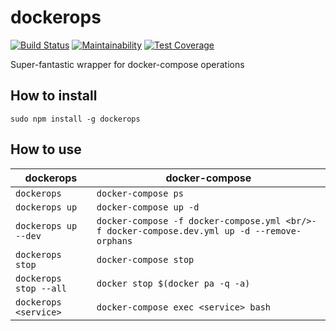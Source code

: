 # dockerops

[![Build Status](https://travis-ci.org/javanile-bot/dockerops.svg?branch=master)](https://travis-ci.org/javanile-bot/dockerops)
[![Maintainability](https://api.codeclimate.com/v1/badges/0d76f0f853fa588d8a53/maintainability)](https://codeclimate.com/github/javanile-bot/dockerops/maintainability)
[![Test Coverage](https://api.codeclimate.com/v1/badges/0d76f0f853fa588d8a53/test_coverage)](https://codeclimate.com/github/javanile-bot/dockerops/test_coverage)

Super-fantastic wrapper for docker-compose operations

## How to install

```
sudo npm install -g dockerops
```

## How to use

|  dockerops              |  docker-compose                                                                         |
|-------------------------|-----------------------------------------------------------------------------------------|
| `dockerops`             | `docker-compose ps`                                                                     |
| `dockerops up`          | `docker-compose up -d`                                                                  |
| `dockerops up --dev`    | `docker-compose -f docker-compose.yml <br/>-f docker-compose.dev.yml up -d --remove-orphans` |
| `dockerops stop`        | `docker-compose stop`                                                                   |
| `dockerops stop --all`  | `docker stop $(docker pa -q -a)`                                                        |
| `dockerops <service>`   | `docker-compose exec <service> bash`                                                    |
